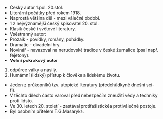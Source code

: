 - Český autor 1.pol. 20.stol.
- Literární počátky před rokem 1918.
- Naprostá většina děl - mezi válečné období.
- 1 z nejvýznamější český spisovatel 20. stol.
- Klasik české i světové literatury.
- Vsěstranný autor:
- Prozaik - povídky, romány, pohádky.
- Dramatic - divadelní hry.
- Novinář - navazoval na nerudovské tradice v české žurnalice (psal např. fejetony).
- **Velmi pokrokový autor**
1. odpůrce války a násilý.
2. Humámní (lidský) přístup k člověku a lidskému životu.
- Jeden z průkopníků tzv. utopické literatury (předchůdkyně dnešní sci-fi).
- V těchto dílech často varoval před nebezpečím zneužití vědy a techniky proti lidsto.
- Ve 30. letech 20. století - zastával protifašistickéa protiválečné postoje.
- Byl osobním přítelem T.G.Masaryka.   

